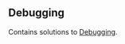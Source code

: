 
## Debugging
Contains solutions to [Debugging](https://www.hackerrank.com/domains/python?filters%5Bsubdomains%5D%5B%5D=py-debugging).

<br/>